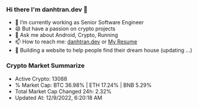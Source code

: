 ### Hi there I'm danhtran.dev 👋

- 🔭 I’m currently working as Senior Software Engineer
- 😄 But have a passion on crypto projects
- 💬 Ask me about Android, Crypto, Running 
- 📫 How to reach me: <a href="https://danhtran.dev" target="_blank">danhtran.dev</a> or <a href="Dan-Resume.pdf" target="_blank">My Resume</a>
- 🌱 Building a website to help people find their dream house (updating ...)

### Crypto Market Summarize
- Active Crypto: 13088
- % Market Cap: BTC 36.98% | ETH 17.24% | BNB 5.29%
- Total Market Cap Changed 24h: 2.32%
- Updated At: 12/9/2022, 6:20:18 AM
